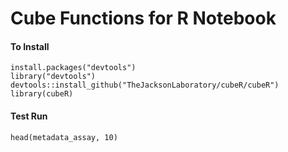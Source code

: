 # Cube Functions for R Notebook

#### To Install

```
install.packages("devtools")
library("devtools")
devtools::install_github("TheJacksonLaboratory/cubeR/cubeR")
library(cubeR)
```

#### Test Run

```
head(metadata_assay, 10)
```
